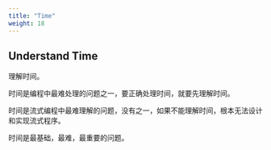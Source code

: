 ```yaml
---
title: "Time"
weight: 18
---
```


## Understand Time

理解时间。

时间是编程中最难处理的问题之一，要正确处理时间，就要先理解时间。

时间是流式编程中最难理解的问题，没有之一，如果不能理解时间，根本无法设计和实现流式程序。

时间是最基础，最难，最重要的问题。
